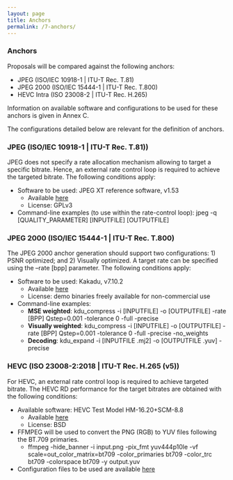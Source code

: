 ```yaml
---
layout: page
title: Anchors
permalink: /7-anchors/
---
```


### Anchors

Proposals will be compared against the following anchors:

* JPEG (ISO/IEC 10918-1 \| ITU-T Rec. T.81)
* JPEG 2000 (ISO/IEC 15444-1 \| ITU-T Rec. T.800)
* HEVC Intra (ISO 23008-2 \| ITU-T Rec. H.265)

Information on available software and configurations to be used for these anchors is given in Annex C.


The configurations detailed below are relevant for the definition of anchors.

### JPEG (ISO/IEC 10918-1 \| ITU-T Rec. T.81))
JPEG does not specify a rate allocation mechanism allowing to target a specific bitrate. Hence, an external rate control loop is required to achieve the targeted bitrate. The following conditions apply:
* Software to be used: JPEG XT reference software, v1.53
	+ Available [here](http://jpeg.org/jpegxt/software.html)
	+ License: GPLv3
* Command-line examples (to use within the rate-control loop): jpeg -q [QUALITY_PARAMETER] [INPUTFILE] [OUTPUTFILE]


### JPEG 2000 (ISO/IEC 15444-1 \| ITU-T Rec. T.800)
The JPEG 2000 anchor generation should support two configurations: 1) PSNR optimized; and 2) Visually optimized. A target rate can be specified using the –rate [bpp] parameter. The following conditions apply:
* Software to be used: Kakadu, v7.10.2
	+ Available [here](http://www.kakadusoftware.com)
	+ License: demo binaries freely available for non-commercial use
* Command-line examples: 	
	+ **MSE weighted**: kdu_compress -i [INPUTFILE] -o [OUTPUTFILE] -rate [BPP] Qstep=0.001 -tolerance 0 -full -precise
	+ **Visually weighted**: kdu_compress -i [INPUTFILE] -o [OUTPUTFILE] -rate [BPP] Qstep=0.001 -tolerance 0 -full -precise -no_weights
	+ **Decoding**: kdu_expand -i [INPUTFILE .mj2] -o [OUTPUTFILE .yuv] -precise


###	HEVC (ISO 23008-2:2018 \| ITU-T Rec. H.265 (v5))
For HEVC, an external rate control loop is required to achieve targeted bitrate. The HEVC RD performance for the target bitrates are obtained with the following conditions:
* Available software: HEVC Test Model HM-16.20+SCM-8.8
	- Available [here](https://hevc.hhi.fraunhofer.de/svn/svn_HEVCSoftware/tags/HM-16.20+SCM-8.8/ )
	- License: BSD
* FFMPEG will be used to convert the PNG (RGB) to YUV files following the BT.709 primaries.
	- ffmpeg -hide_banner -i input.png -pix_fmt yuv444p10le -vf scale=out_color_matrix=bt709 -color_primaries bt709 -color_trc bt709 -colorspace bt709 -y output.yuv
* Configuration files to be used are available [here](/public/encoder_intra_main_scc_10.cfg)

